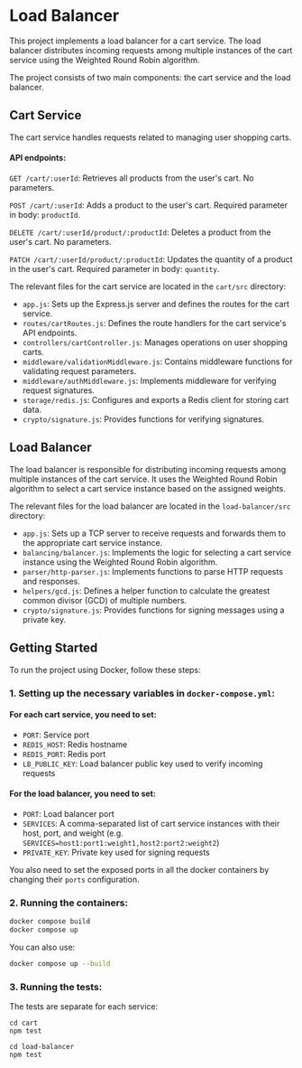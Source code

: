 # Load Balancer

This project implements a load balancer for a cart service. The load balancer distributes incoming requests among multiple instances of the cart service using the Weighted Round Robin algorithm.

The project consists of two main components: the cart service and the load balancer.

## Cart Service

The cart service handles requests related to managing user shopping carts.

#### API endpoints:

`GET /cart/:userId`: Retrieves all products from the user's cart. No parameters.
   
`POST /cart/:userId`: Adds a product to the user's cart. Required parameter in body: `productId`.

`DELETE /cart/:userId/product/:productId`: Deletes a product from the user's cart. No parameters.
   
`PATCH /cart/:userId/product/:productId`: Updates the quantity of a product in the user's cart. Required parameter in body: `quantity`.

The relevant files for the cart service are located in the `cart/src` directory:

- `app.js`: Sets up the Express.js server and defines the routes for the cart service.
- `routes/cartRoutes.js`: Defines the route handlers for the cart service's API endpoints.
- `controllers/cartController.js`: Manages operations on user shopping carts.
- `middleware/validationMiddleware.js`: Contains middleware functions for validating request parameters.
- `middleware/authMiddleware.js`: Implements middleware for verifying request signatures.
- `storage/redis.js`: Configures and exports a Redis client for storing cart data.
- `crypto/signature.js`: Provides functions for verifying signatures.

## Load Balancer

The load balancer is responsible for distributing incoming requests among multiple instances of the cart service. It uses the Weighted Round Robin algorithm to select a cart service instance based on the assigned weights.

The relevant files for the load balancer are located in the `load-balancer/src` directory:

- `app.js`: Sets up a TCP server to receive requests and forwards them to the appropriate cart service instance.
- `balancing/balancer.js`: Implements the logic for selecting a cart service instance using the Weighted Round Robin algorithm.
- `parser/http-parser.js`: Implements functions to parse HTTP requests and responses.
- `helpers/gcd.js`: Defines a helper function to calculate the greatest common divisor (GCD) of multiple numbers.
- `crypto/signature.js`: Provides functions for signing messages using a private key.

## Getting Started

To run the project using Docker, follow these steps:

### 1. Setting up the necessary variables in `docker-compose.yml`:

#### For each cart service, you need to set:
 - `PORT`: Service port
 - `REDIS_HOST`: Redis hostname
 - `REDIS_PORT`: Redis port
 - `LB_PUBLIC_KEY`: Load balancer public key used to verify incoming requests

#### For the load balancer, you need to set:
 - `PORT`: Load balancer port
 - `SERVICES`: A comma-separated list of cart service instances with their host, port, and weight (e.g. `SERVICES=host1:port1:weight1,host2:port2:weight2`)
 - `PRIVATE_KEY`: Private key used for signing requests

You also need to set the exposed ports in all the docker containers by changing their `ports` configuration.
### 2. Running the containers:

  ```bash
  docker compose build
  docker compose up
  ```
  You can also use:
  ```bash
  docker compose up --build
  ```

### 3. Running the tests:
  The tests are separate for each service:
  ```
  cd cart
  npm test
  ```
  
  ```
  cd load-balancer
  npm test
  ```
